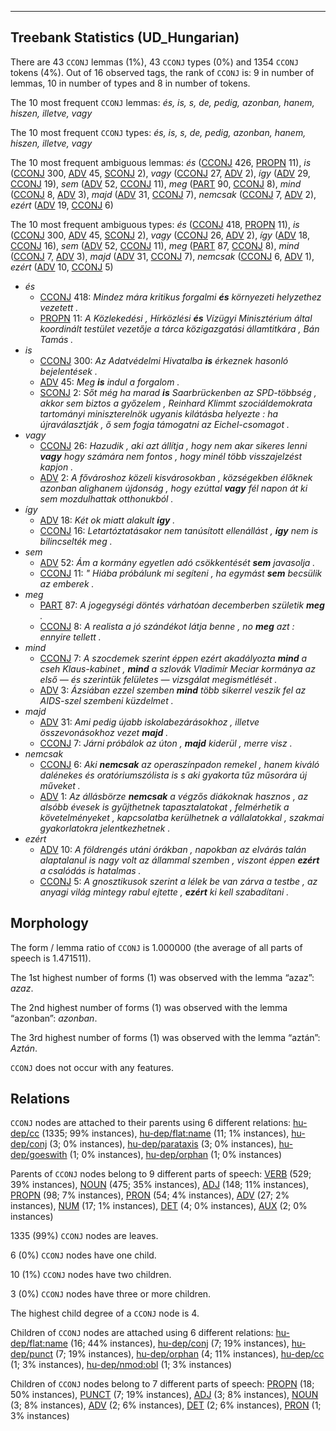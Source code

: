 

--------------------------------------------------------------------------------

## Treebank Statistics (UD_Hungarian)

There are 43 `CCONJ` lemmas (1%), 43 `CCONJ` types (0%) and 1354 `CCONJ` tokens (4%).
Out of 16 observed tags, the rank of `CCONJ` is: 9 in number of lemmas, 10 in number of types and 8 in number of tokens.

The 10 most frequent `CCONJ` lemmas: <em>és, is, s, de, pedig, azonban, hanem, hiszen, illetve, vagy</em>

The 10 most frequent `CCONJ` types:  <em>és, is, s, de, pedig, azonban, hanem, hiszen, illetve, vagy</em>

The 10 most frequent ambiguous lemmas: <em>és</em> ([CCONJ]() 426, [PROPN]() 11), <em>is</em> ([CCONJ]() 300, [ADV]() 45, [SCONJ]() 2), <em>vagy</em> ([CCONJ]() 27, [ADV]() 2), <em>így</em> ([ADV]() 29, [CCONJ]() 19), <em>sem</em> ([ADV]() 52, [CCONJ]() 11), <em>meg</em> ([PART]() 90, [CCONJ]() 8), <em>mind</em> ([CCONJ]() 8, [ADV]() 3), <em>majd</em> ([ADV]() 31, [CCONJ]() 7), <em>nemcsak</em> ([CCONJ]() 7, [ADV]() 2), <em>ezért</em> ([ADV]() 19, [CCONJ]() 6)

The 10 most frequent ambiguous types:  <em>és</em> ([CCONJ]() 418, [PROPN]() 11), <em>is</em> ([CCONJ]() 300, [ADV]() 45, [SCONJ]() 2), <em>vagy</em> ([CCONJ]() 26, [ADV]() 2), <em>így</em> ([ADV]() 18, [CCONJ]() 16), <em>sem</em> ([ADV]() 52, [CCONJ]() 11), <em>meg</em> ([PART]() 87, [CCONJ]() 8), <em>mind</em> ([CCONJ]() 7, [ADV]() 3), <em>majd</em> ([ADV]() 31, [CCONJ]() 7), <em>nemcsak</em> ([CCONJ]() 6, [ADV]() 1), <em>ezért</em> ([ADV]() 10, [CCONJ]() 5)


* <em>és</em>
  * [CCONJ]() 418: <em>Mindez mára kritikus forgalmi <b>és</b> környezeti helyzethez vezetett .</em>
  * [PROPN]() 11: <em>A Közlekedési , Hírközlési <b>és</b> Vízügyi Minisztérium által koordinált testület vezetője a tárca közigazgatási államtitkára , Bán Tamás .</em>
* <em>is</em>
  * [CCONJ]() 300: <em>Az Adatvédelmi Hivatalba <b>is</b> érkeznek hasonló bejelentések .</em>
  * [ADV]() 45: <em>Meg <b>is</b> indul a forgalom .</em>
  * [SCONJ]() 2: <em>Sőt még ha marad <b>is</b> Saarbrückenben az SPD-többség , akkor sem biztos a győzelem , Reinhard Klimmt szociáldemokrata tartományi miniszterelnök ugyanis kilátásba helyezte : ha újraválasztják , ő sem fogja támogatni az Eichel-csomagot .</em>
* <em>vagy</em>
  * [CCONJ]() 26: <em>Hazudik , aki azt állítja , hogy nem akar sikeres lenni <b>vagy</b> hogy számára nem fontos , hogy minél több visszajelzést kapjon .</em>
  * [ADV]() 2: <em>A fővároshoz közeli kisvárosokban , községekben élőknek azonban alighanem újdonság , hogy ezúttal <b>vagy</b> fél napon át ki sem mozdulhattak otthonukból .</em>
* <em>így</em>
  * [ADV]() 18: <em>Két ok miatt alakult <b>így</b> .</em>
  * [CCONJ]() 16: <em>Letartóztatásakor nem tanúsított ellenállást , <b>így</b> nem is bilincselték meg .</em>
* <em>sem</em>
  * [ADV]() 52: <em>Ám a kormány egyetlen adó csökkentését <b>sem</b> javasolja .</em>
  * [CCONJ]() 11: <em>" Hiába próbálunk mi segíteni , ha egymást <b>sem</b> becsülik az emberek .</em>
* <em>meg</em>
  * [PART]() 87: <em>A jogegységi döntés várhatóan decemberben születik <b>meg</b> .</em>
  * [CCONJ]() 8: <em>A realista a jó szándékot látja benne , no <b>meg</b> azt : ennyire tellett .</em>
* <em>mind</em>
  * [CCONJ]() 7: <em>A szocdemek szerint éppen ezért akadályozta <b>mind</b> a cseh Klaus-kabinet , <b>mind</b> a szlovák Vladimír Meciar kormánya az első — és szerintük felületes — vizsgálat megismétlését .</em>
  * [ADV]() 3: <em>Ázsiában ezzel szemben <b>mind</b> több sikerrel veszik fel az AIDS-szel szembeni küzdelmet .</em>
* <em>majd</em>
  * [ADV]() 31: <em>Ami pedig újabb iskolabezárásokhoz , illetve összevonásokhoz vezet <b>majd</b> .</em>
  * [CCONJ]() 7: <em>Járni próbálok az úton , <b>majd</b> kiderül , merre visz .</em>
* <em>nemcsak</em>
  * [CCONJ]() 6: <em>Aki <b>nemcsak</b> az operaszínpadon remekel , hanem kiváló dalénekes és oratóriumszólista is s aki gyakorta tűz műsorára új műveket .</em>
  * [ADV]() 1: <em>Az állásbörze <b>nemcsak</b> a végzős diákoknak hasznos , az alsóbb évesek is gyűjthetnek tapasztalatokat , felmérhetik a követelményeket , kapcsolatba kerülhetnek a vállalatokkal , szakmai gyakorlatokra jelentkezhetnek .</em>
* <em>ezért</em>
  * [ADV]() 10: <em>A földrengés utáni órákban , napokban az elvárás talán alaptalanul is nagy volt az állammal szemben , viszont éppen <b>ezért</b> a csalódás is hatalmas .</em>
  * [CCONJ]() 5: <em>A gnosztikusok szerint a lélek be van zárva a testbe , az anyagi világ mintegy rabul ejtette , <b>ezért</b> ki kell szabadítani .</em>

## Morphology

The form / lemma ratio of `CCONJ` is 1.000000 (the average of all parts of speech is 1.471511).

The 1st highest number of forms (1) was observed with the lemma “azaz”: <em>azaz</em>.

The 2nd highest number of forms (1) was observed with the lemma “azonban”: <em>azonban</em>.

The 3rd highest number of forms (1) was observed with the lemma “aztán”: <em>Aztán</em>.

`CCONJ` does not occur with any features.


## Relations

`CCONJ` nodes are attached to their parents using 6 different relations: [hu-dep/cc]() (1335; 99% instances), [hu-dep/flat:name]() (11; 1% instances), [hu-dep/conj]() (3; 0% instances), [hu-dep/parataxis]() (3; 0% instances), [hu-dep/goeswith]() (1; 0% instances), [hu-dep/orphan]() (1; 0% instances)

Parents of `CCONJ` nodes belong to 9 different parts of speech: [VERB]() (529; 39% instances), [NOUN]() (475; 35% instances), [ADJ]() (148; 11% instances), [PROPN]() (98; 7% instances), [PRON]() (54; 4% instances), [ADV]() (27; 2% instances), [NUM]() (17; 1% instances), [DET]() (4; 0% instances), [AUX]() (2; 0% instances)

1335 (99%) `CCONJ` nodes are leaves.

6 (0%) `CCONJ` nodes have one child.

10 (1%) `CCONJ` nodes have two children.

3 (0%) `CCONJ` nodes have three or more children.

The highest child degree of a `CCONJ` node is 4.

Children of `CCONJ` nodes are attached using 6 different relations: [hu-dep/flat:name]() (16; 44% instances), [hu-dep/conj]() (7; 19% instances), [hu-dep/punct]() (7; 19% instances), [hu-dep/orphan]() (4; 11% instances), [hu-dep/cc]() (1; 3% instances), [hu-dep/nmod:obl]() (1; 3% instances)

Children of `CCONJ` nodes belong to 7 different parts of speech: [PROPN]() (18; 50% instances), [PUNCT]() (7; 19% instances), [ADJ]() (3; 8% instances), [NOUN]() (3; 8% instances), [ADV]() (2; 6% instances), [DET]() (2; 6% instances), [PRON]() (1; 3% instances)

